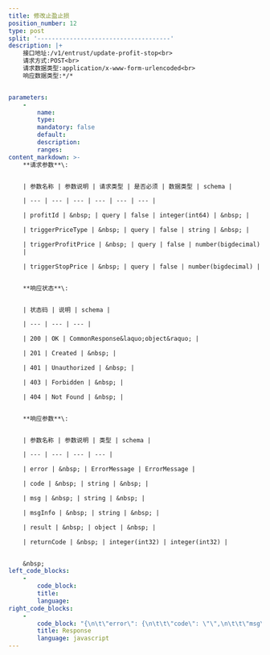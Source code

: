 ```yaml
---
title: 修改止盈止损
position_number: 12
type: post
split: '-------------------------------------'
description: |+
    接口地址:/v1/entrust/update-profit-stop<br>
    请求方式:POST<br>
    请求数据类型:application/x-www-form-urlencoded<br>
    响应数据类型:*/*


parameters:
    -
        name:
        type:
        mandatory: false
        default:
        description:
        ranges:
content_markdown: >-
    **请求参数**\:


    | 参数名称 | 参数说明 | 请求类型 | 是否必须 | 数据类型 | schema |

    | --- | --- | --- | --- | --- | --- |

    | profitId | &nbsp; | query | false | integer(int64) | &nbsp; |

    | triggerPriceType | &nbsp; | query | false | string | &nbsp; |

    | triggerProfitPrice | &nbsp; | query | false | number(bigdecimal) | &nbsp;
    |

    | triggerStopPrice | &nbsp; | query | false | number(bigdecimal) | &nbsp; |


    **响应状态**\:


    | 状态码 | 说明 | schema |

    | --- | --- | --- |

    | 200 | OK | CommonResponse&laquo;object&raquo; |

    | 201 | Created | &nbsp; |

    | 401 | Unauthorized | &nbsp; |

    | 403 | Forbidden | &nbsp; |

    | 404 | Not Found | &nbsp; |


    **响应参数**\:


    | 参数名称 | 参数说明 | 类型 | schema |

    | --- | --- | --- | --- |

    | error | &nbsp; | ErrorMessage | ErrorMessage |

    | code | &nbsp; | string | &nbsp; |

    | msg | &nbsp; | string | &nbsp; |

    | msgInfo | &nbsp; | string | &nbsp; |

    | result | &nbsp; | object | &nbsp; |

    | returnCode | &nbsp; | integer(int32) | integer(int32) |


    &nbsp;
left_code_blocks:
    -
        code_block:
        title:
        language:
right_code_blocks:
    -
        code_block: "{\n\t\"error\": {\n\t\t\"code\": \"\",\n\t\t\"msg\": \"\"\n\t},\n\t\"msgInfo\": \"\",\n\t\"result\": {},\n\t\"returnCode\": 0\n}"
        title: Response
        language: javascript
---
```

